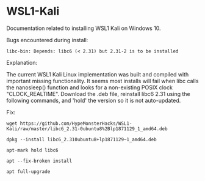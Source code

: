 # WSL1-Kali
Documentation related to installing WSL1 Kali on Windows 10.

Bugs encountered during install:

    libc-bin: Depends: libc6 (< 2.31) but 2.31-2 is to be installed

Explanation:

The current WSL1 Kali Linux implementation was built and compiled with important missing functionality. It seems most installs will fail when libc calls the nanosleep() function and looks for a non-existing POSIX clock "CLOCK_REALTIME".
Download the .deb file, reinstall libc6 2.31 using the following commands, and 'hold' the version so it is not auto-updated.


Fix:

`wget https://github.com/HypeMonsterHacks/WSL1-Kali/raw/master/libc6_2.31-0ubuntu8%2Blp1871129_1_amd64.deb`

`dpkg --install libc6_2.310ubuntu8+lp1871129~1_amd64.deb`  

`apt-mark hold libc6`  

`apt --fix-broken install`  

`apt full-upgrade`
